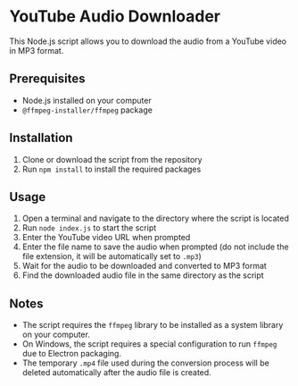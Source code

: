 # YouTube Audio Downloader

This Node.js script allows you to download the audio from a YouTube video in MP3 format.

## Prerequisites

- Node.js installed on your computer
- `@ffmpeg-installer/ffmpeg` package

## Installation

1. Clone or download the script from the repository
2. Run `npm install` to install the required packages

## Usage

1. Open a terminal and navigate to the directory where the script is located
2. Run `node index.js` to start the script
3. Enter the YouTube video URL when prompted
4. Enter the file name to save the audio when prompted (do not include the file extension, it will be automatically set to `.mp3`)
5. Wait for the audio to be downloaded and converted to MP3 format
6. Find the downloaded audio file in the same directory as the script

## Notes

- The script requires the `ffmpeg` library to be installed as a system library on your computer.
- On Windows, the script requires a special configuration to run `ffmpeg` due to Electron packaging.
- The temporary `.mp4` file used during the conversion process will be deleted automatically after the audio file is created.
